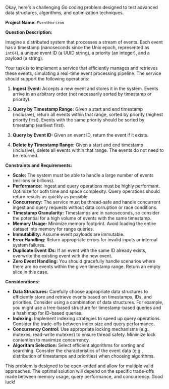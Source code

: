 Okay, here's a challenging Go coding problem designed to test advanced data structures, algorithms, and optimization techniques.

**Project Name:** `EventHorizon`

**Question Description:**

Imagine a distributed system that processes a stream of events. Each event has a timestamp (nanoseconds since the Unix epoch, represented as `int64`), a unique event ID (a UUID string), a priority (an integer), and a payload (a string).

Your task is to implement a service that efficiently manages and retrieves these events, simulating a real-time event processing pipeline.  The service should support the following operations:

1.  **Ingest Event:** Accepts a new event and stores it in the system.  Events arrive in an arbitrary order (not necessarily sorted by timestamp or priority).

2.  **Query by Timestamp Range:** Given a start and end timestamp (inclusive), return all events within that range, sorted by priority (highest priority first). Events with the same priority should be sorted by timestamp (earliest first).

3.  **Query by Event ID:** Given an event ID, return the event if it exists.

4.  **Delete by Timestamp Range:** Given a start and end timestamp (inclusive), delete all events within that range. The events do not need to be returned.

**Constraints and Requirements:**

*   **Scale:** The system must be able to handle a large number of events (millions or billions).
*   **Performance:** Ingest and query operations must be highly performant.  Optimize for both time and space complexity.  Query operations should return results as quickly as possible.
*   **Concurrency:** The service must be thread-safe and handle concurrent ingest and query requests without data corruption or race conditions.
*   **Timestamp Granularity:** Timestamps are in nanoseconds, so consider the potential for a high volume of events with the same timestamp.
*   **Memory Usage:** Minimize memory footprint. Avoid loading the entire dataset into memory for range queries.
*   **Immutability:** Assume event payloads are immutable.
*   **Error Handling:** Return appropriate errors for invalid inputs or internal system failures.
*   **Duplicate Event IDs:**  If an event with the same ID already exists, overwrite the existing event with the new event.
*   **Zero Event Handling:** You should gracefully handle scenarios where there are no events within the given timestamp range. Return an empty slice in this case.

**Considerations:**

*   **Data Structures:**  Carefully choose appropriate data structures to efficiently store and retrieve events based on timestamps, IDs, and priorities. Consider using a combination of data structures. For example, you might use a tree-based structure for timestamp-based queries and a hash map for ID-based queries.
*   **Indexing:** Implement indexing strategies to speed up query operations.  Consider the trade-offs between index size and query performance.
*   **Concurrency Control:**  Use appropriate locking mechanisms (e.g., mutexes, read-write mutexes) to ensure thread safety.  Minimize lock contention to maximize concurrency.
*   **Algorithm Selection:** Select efficient algorithms for sorting and searching.  Consider the characteristics of the event data (e.g., distribution of timestamps and priorities) when choosing algorithms.

This problem is designed to be open-ended and allow for multiple valid approaches. The optimal solution will depend on the specific trade-offs made between memory usage, query performance, and concurrency. Good luck!
